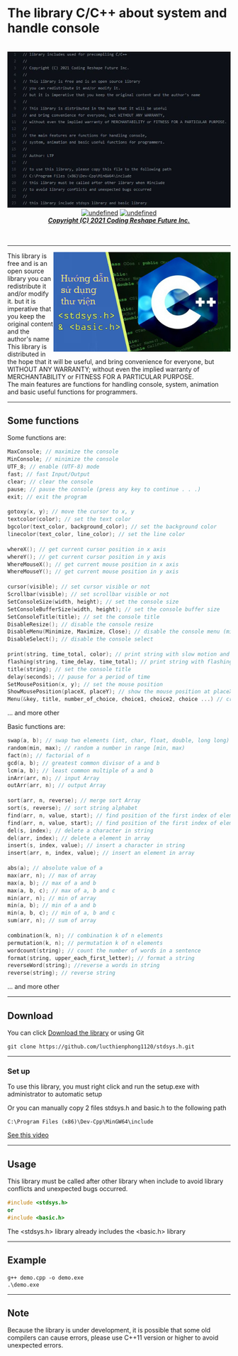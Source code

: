 # The library C/C++ about system and handle console
<p align="center">
  <br>
  <a href="#"><img alt="undefined" src="img/about.JPG"></a>
  <br>
  <a href="#Download"><img alt="undefined" src="https://img.shields.io/github/downloads/GitSquared/edex-ui/total.svg?style=popout"></a>
  <a href="#" target="_blank"><img alt="undefined" src="https://badgen.net/badge/Download/Windows/?color=blue&icon=windows&label"></a>
  <br>
  <a href="#"><strong><i>Copyright (C) 2021 Coding Reshape Future Inc.</i></strong></a>
  <br><br><br>
</p>

---
<a href="https://www.youtube.com/watch?v=RJ-Tw1pEGZw">
  <img align="right" width="400" alt="Demo on YouTube" src="img/banner.png">
</a>

This library is free and is an open source library you can redistribute it and/or modify it.
but it is imperative that you keep the original content and the author's name
<br>
This library is distributed in the hope that it will be useful, and bring convenience for everyone, but WITHOUT ANY WARRANTY; without even the implied warranty of MERCHANTABILITY or FITNESS FOR A PARTICULAR PURPOSE.
<br>
The main features are functions for handling console, system, animation and basic useful functions for programmers.

---
## Some functions

Some functions are:
```c++
MaxConsole; // maximize the console
MinConsole; // minimize the console
UTF_8; // enable (UTF-8) mode
fast; // fast Input/Output
clear; // clear the console
pause; // pause the console (press any key to continue . . .)
exit; // exit the program

gotoxy(x, y); // move the cursor to x, y
textcolor(color); // set the text color
bgcolor(text_color, background_color); // set the background color
linecolor(text_color, line_color); // set the line color

whereX(); // get current cursor position in x axis
whereY(); // get current cursor position in y axis
WhereMouseX(); // get current mouse position in x axis
WhereMouseY(); // get current mouse position in y axis

cursor(visible); // set cursor visible or not
Scrollbar(visible); // set scrollbar visible or not
SetConsoleSize(width, height); // set the console size
SetConsoleBufferSize(width, height); // set the console buffer size
SetConsoleTitle(title); // set the console title
DisableResize(); // disable the console resize
DisableMenu(Minimize, Maximize, Close); // disable the console menu (minimize, maximize, close)
DisableSelect(); // disable the console select

print(string, time_total, color); // print string with slow motion and color
flashing(string, time_delay, time_total); // print string with flashing and color
title(string); // set the console title
delay(seconds); // pause for a period of time
SetMousePosition(x, y); // set the mouse position
ShowMousePosition(placeX, placeY); // show the mouse position at placeX, placeY
Menu(&key, title, number_of_choice, choice1, choice2, choice ...) // create a game menu
```
...
and more other

Basic functions are:
```c++
swap(a, b); // swap two elements (int, char, float, double, long long)
random(min, max); // random a number in range [min, max)
fact(n); // factorial of n
gcd(a, b); // greatest common divisor of a and b
lcm(a, b); // least common multiple of a and b
inArr(arr, n); // input Array
outArr(arr, n); // output Array

sort(arr, n, reverse); // merge sort Array
sort(s, reverse); // sort string alphabet
find(arr, n, value, start); // find position of the first index of element in array
find(arr, n, value, start); // find position of the first index of element in string
del(s, index); // delete a character in string
del(arr, index); // delete a element in array
insert(s, index, value); // insert a character in string
insert(arr, n, index, value); // insert an element in array

abs(a); // absolute value of a
max(arr, n); // max of array
max(a, b); // max of a and b
max(a, b, c); // max of a, b and c
min(arr, n); // min of array
min(a, b); // min of a and b
min(a, b, c); // min of a, b and c
sum(arr, n); // sum of array

combination(k, n); // combination k of n elements
permutation(k, n); // permutation k of n elements
wordcount(string); // count the number of words in a sentence
format(string, upper_each_first_letter); // format a string
reverseWord(string); //reverse a words in string
reverse(string); // reverse string
```
...
and more other

---
## Download

You can click <a href="https://github.com/lucthienphong1120/stdsys.h/archive/refs/heads/main.zip">Download the library</a> or using Git
```
git clone https://github.com/lucthienphong1120/stdsys.h.git
```
---
### Set up

To use this library, you must right click and run the setup.exe with administrator to automatic setup

Or you can manually copy 2 files stdsys.h and basic.h to the following path
```
C:\Program Files (x86)\Dev-Cpp\MinGW64\include
```

<a href="https://www.youtube.com/watch?v=RJ-Tw1pEGZw">See this video</a>

---
## Usage

This library must be called after other library when include to avoid library conflicts and unexpected bugs occurred.
```c++
#include <stdsys.h>
or
#include <basic.h>
```
The <stdsys.h> library already includes the <basic.h> library

---
## Example

```
g++ demo.cpp -o demo.exe
.\demo.exe
```

---
## Note

Because the library is under development, it is possible that some old compilers can cause errors, please use C++11 version or higher to avoid unexpected errors.
